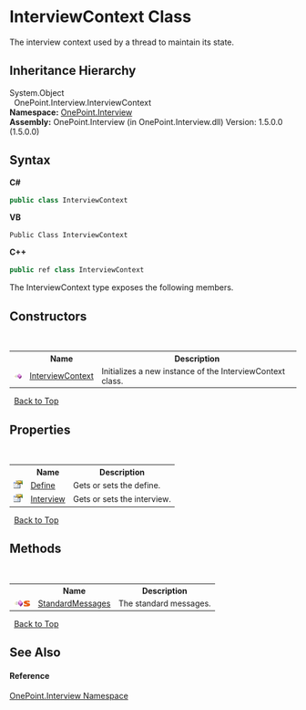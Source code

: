 # InterviewContext Class
 

The interview context used by a thread to maintain its state.


## Inheritance Hierarchy
System.Object<br />&nbsp;&nbsp;OnePoint.Interview.InterviewContext<br />
**Namespace:**&nbsp;<a href="N_OnePoint_Interview">OnePoint.Interview</a><br />**Assembly:**&nbsp;OnePoint.Interview (in OnePoint.Interview.dll) Version: 1.5.0.0 (1.5.0.0)

## Syntax

**C#**<br />
``` C#
public class InterviewContext
```

**VB**<br />
``` VB
Public Class InterviewContext
```

**C++**<br />
``` C++
public ref class InterviewContext
```

The InterviewContext type exposes the following members.


## Constructors
&nbsp;<table><tr><th></th><th>Name</th><th>Description</th></tr><tr><td>![Public method](media/pubmethod.gif "Public method")</td><td><a href="M_OnePoint_Interview_InterviewContext__ctor">InterviewContext</a></td><td>
Initializes a new instance of the InterviewContext class.</td></tr></table>&nbsp;
<a href="#interviewcontext-class">Back to Top</a>

## Properties
&nbsp;<table><tr><th></th><th>Name</th><th>Description</th></tr><tr><td>![Public property](media/pubproperty.gif "Public property")</td><td><a href="P_OnePoint_Interview_InterviewContext_Define">Define</a></td><td>
Gets or sets the define.</td></tr><tr><td>![Public property](media/pubproperty.gif "Public property")</td><td><a href="P_OnePoint_Interview_InterviewContext_Interview">Interview</a></td><td>
Gets or sets the interview.</td></tr></table>&nbsp;
<a href="#interviewcontext-class">Back to Top</a>

## Methods
&nbsp;<table><tr><th></th><th>Name</th><th>Description</th></tr><tr><td>![Public method](media/pubmethod.gif "Public method")![Static member](media/static.gif "Static member")</td><td><a href="M_OnePoint_Interview_InterviewContext_StandardMessages">StandardMessages</a></td><td>
The standard messages.</td></tr></table>&nbsp;
<a href="#interviewcontext-class">Back to Top</a>

## See Also


#### Reference
<a href="N_OnePoint_Interview">OnePoint.Interview Namespace</a><br />